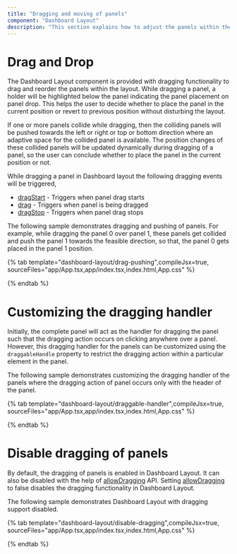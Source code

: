 ```yaml
---
title: "Dragging and moving of panels"
component: "Dashboard Layout"
description: "This section explains how to adjust the panels within the layout in Essential JS 2 Dashboard Layout component"
---
```


# Drag and Drop

The Dashboard Layout component is provided with dragging functionality to drag and reorder the panels within the layout. While dragging a panel, a holder will be highlighted below the panel indicating the panel placement on panel drop. This helps the user to decide whether to place the panel in the current position or revert to previous position without disturbing the layout.

If one or more panels collide while dragging, then the colliding panels will be pushed towards the left or right or top or bottom direction where an adaptive space for the collided panel is available. The position changes of these collided panels will be updated dynamically during dragging of a panel, so the user can conclude whether to place the panel in the current position or not.

While dragging a panel in Dashboard layout the following dragging events will be triggered,
* [dragStart](https://ej2.syncfusion.com/react/documentation/api/dashboard-layout/#dragstart) - Triggers when panel drag starts
* [drag](https://ej2.syncfusion.com/react/documentation/api/dashboard-layout/#drag) - Triggers when panel is being dragged
* [dragStop](https://ej2.syncfusion.com/react/documentation/api/dashboard-layout/#dragstop) - Triggers when panel drag stops

The following sample demonstrates dragging and pushing of panels. For example, while dragging the panel 0 over panel 1, these panels get collided and push the panel 1 towards the feasible direction, so that, the panel 0 gets placed in the panel 1 position.

{% tab template="dashboard-layout/drag-pushing",compileJsx=true, sourceFiles="app/App.tsx,app/index.tsx,index.html,App.css"  %}

{% endtab %}

# Customizing the dragging handler

Initially, the complete panel will act as the handler for dragging the panel such that the dragging action occurs on clicking anywhere over a panel. However, this dragging handler for the panels can be customized using the `draggableHandle` property to restrict the dragging action within a particular element in the panel.

The following sample demonstrates customizing the dragging handler of the panels where the dragging action of panel occurs only with the header of the panel.

{% tab template="dashboard-layout/draggable-handler",compileJsx=true, sourceFiles="app/App.tsx,app/index.tsx,index.html,App.css" %}

{% endtab %}

# Disable dragging of panels

By default, the dragging of panels is enabled in Dashboard Layout. It can also be disabled with the help of [allowDragging](https://ej2.syncfusion.com/react/documentation/api/dashboard-layout/#allowdragging) API. Setting [allowDragging](https://ej2.syncfusion.com/react/documentation/api/dashboard-layout/#allowdragging) to false disables the dragging functionality in Dashboard Layout.

The following sample demonstrates Dashboard Layout with dragging support disabled.

{% tab template="dashboard-layout/disable-dragging",compileJsx=true, sourceFiles="app/App.tsx,app/index.tsx,index.html,App.css" %}

{% endtab %}